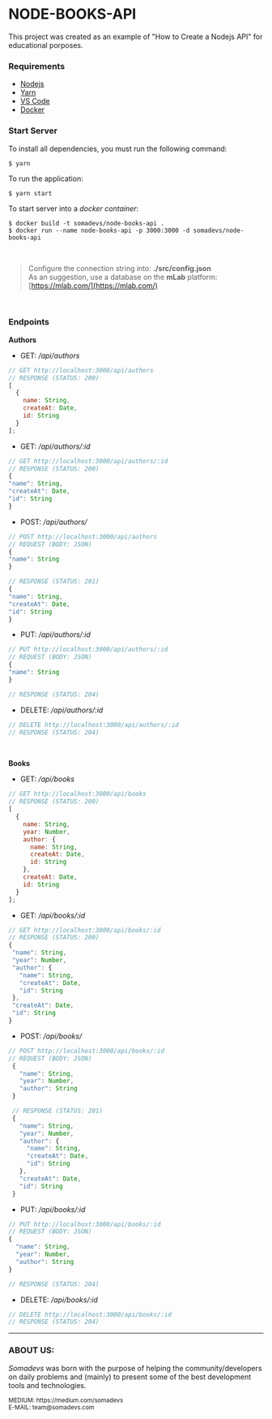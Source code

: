 # NODE-BOOKS-API

This project was created as an example of "How to Create a Nodejs API" for educational porposes.

### Requirements

- [Nodejs](https://nodejs.org/)
- [Yarn](https://yarnpkg.com/)
- [VS Code](https://code.visualstudio.com/)
- [Docker](https://www.docker.com/products/docker-engine)

### Start Server

To install all dependencies, you must run the following command:

```
$ yarn
```

To run the application:

```
$ yarn start
```

To start server into a _docker container_:

```
$ docker build -t somadevs/node-books-api .
$ docker run --name node-books-api -p 3000:3000 -d somadevs/node-books-api
```

<br />

> Configure the connection string into: **./src/config.json** <br />
> As an suggestion, use a database on the **mLab** platform: [https://mlab.com/](https://mlab.com/)

<br />

### Endpoints

**Authors**

- GET: _/api/authors_

```javascript
// GET http://localhost:3000/api/authors
// RESPONSE (STATUS: 200)
[
  {
    name: String,
    createAt: Date,
    id: String
  }
];
```

- GET: _/api/authors/:id_

```javascript
// GET http://localhost:3000/api/authors/:id
// RESPONSE (STATUS: 200)
{
"name": String,
"createAt": Date,
"id": String
}
```

- POST: _/api/authors/_

```javascript
// POST http://localhost:3000/api/authors
// REQUEST (BODY: JSON)
{
"name": String
}

// RESPONSE (STATUS: 201)
{
"name": String,
"createAt": Date,
"id": String
}
```

- PUT: _/api/authors/:id_

```javascript
// PUT http://localhost:3000/api/authors/:id
// REQUEST (BODY: JSON)
{
"name": String
}

// RESPONSE (STATUS: 204)
```

- DELETE: _/api/authors/:id_

```javascript
// DELETE http://localhost:3000/api/authors/:id
// RESPONSE (STATUS: 204)
```

<br />

**Books**

- GET: _/api/books_

```javascript
// GET http://localhost:3000/api/books
// RESPONSE (STATUS: 200)
[
  {
    name: String,
    year: Number,
    author: {
      name: String,
      createAt: Date,
      id: String
    },
    createAt: Date,
    id: String
  }
];
```

- GET: _/api/books/:id_

```javascript
// GET http://localhost:3000/api/books/:id
// RESPONSE (STATUS: 200)
{
 "name": String,
 "year": Number,
 "author": {
   "name": String,
   "createAt": Date,
   "id": String
 },
 "createAt": Date,
 "id": String
}
```

- POST: _/api/books/_

```javascript
// POST http://localhost:3000/api/books/:id
// REQUEST (BODY: JSON)
 {
   "name": String,
   "year": Number,
   "author": String
 }

 // RESPONSE (STATUS: 201)
 {
   "name": String,
   "year": Number,
   "author": {
     "name": String,
     "createAt": Date,
     "id": String
   },
   "createAt": Date,
   "id": String
 }
```

- PUT: _/api/books/:id_

```javascript
// PUT http://localhost:3000/api/books/:id
// REQUEST (BODY: JSON)
{
  "name": String,
  "year": Number,
  "author": String
}

// RESPONSE (STATUS: 204)
```

- DELETE: _/api/books/:id_

```javascript
// DELETE http://localhost:3000/api/books/:id
// RESPONSE (STATUS: 204)
```

<hr />

### ABOUT US:

_Somadevs_ was born with the purpose of helping the community/developers on daily problems and (mainly) to present some of the best development tools and technologies.

<small>
MEDIUM: https://medium.com/somadevs<br>
E-MAIL: team@somadevs.com <br>
</small>
